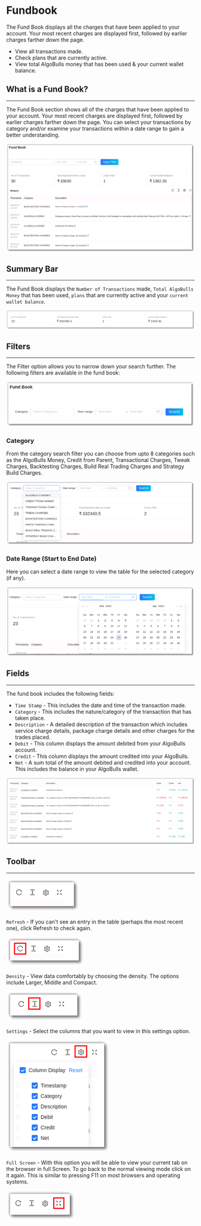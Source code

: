 # Fundbook

The Fund Book displays all the charges that have been applied to your account. Your most recent charges are displayed first, followed by earlier charges farther down the page. 

* View all transactions made. 
* Check plans that are currently active. 
* View total AlgoBulls money that has been used & your current wallet balance. 

## What is a Fund Book?
---

The Fund Book section shows all of the charges that have been applied to your account. Your most recent charges are displayed first, followed by earlier charges farther down the page. You can select your transactions by category and/or examine your transactions within a date range to gain a better understanding.

![Fundbook](imgs/fb.png)

## Summary Bar
---

The Fund Book displays the `Number of Transactions` made, `Total AlgoBulls Money` that has been used, `plans` that are currently active and your `current wallet balance`. 

![Fundbook](imgs/fb1.png)

## Filters
---
The Filter option allows you to narrow down your search further. The following filters are available in the fund book:

![Filters](imgs/fb2.png)

### Category

From the category search filter you can choose from upto 8 categories such as the AlgoBulls Money, Credit from Parent, Transactional Charges, Tweak Charges, Backtesting Charges, Build Real Trading Charges and Strategy Build Charges. 

![Filters](imgs/fb3.png)

### Date Range (Start to End Date)

Here you can select a date range to view the table for the selected category (if any).

![Filters](imgs/fb4.png)

## Fields
---
The fund book includes the following fields: 

* `Time Stamp` - This includes the date and time of the transaction made.
* `Category` -  This includes the nature/category of the transaction that has taken place.
* `Description` - A detailed description of the transaction which includes service charge details, package charge details and other charges for the trades placed.
* `Debit` - This column displays the amount debited from your AlgoBulls account.
* `Credit` - This column displays the amount credited into your AlgoBulls.
* `Net` - A sum total of the amount debited and credited into your account. This includes the balance in your AlgoBulls wallet.

[ ![Fundbook](imgs/fb5.png "Click to Enlarge or Ctrl+Click to open in a new Tab") ](imgs/fb5.png)

## Toolbar
---
![Filters](imgs/toolbar1.png)

`Refresh` - If you can't see an entry in the table (perhaps the most recent one), click Refresh to check again.

![Filters](imgs/toolbar3.png)

`Density` - View data comfortably by choosing the density. The options include Larger, Middle and Compact. 

![Filters](imgs/toolbar4.png)

`Settings` - Select the columns that you want to view in this settings option.

![Filters](imgs/toolbar5_fundbook.png)

`Full Screen` - With this option you will be able to view your current tab on the browser in full Screen. To go back to the normal viewing mode click on it again. This is similar to pressing F11 on most browsers and operating systems.

![Filters](imgs/toolbar6.png)